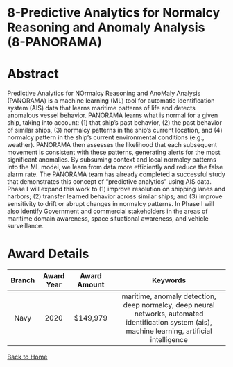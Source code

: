 
8-Predictive Analytics for Normalcy Reasoning and Anomaly Analysis (8-PANORAMA)
===============================================================================

# Abstract


Predictive Analytics for NOrmalcy Reasoning and AnoMaly Analysis (PANORAMA) is a machine learning (ML) tool for automatic identification system (AIS) data that learns maritime patterns of life and detects anomalous vessel behavior. PANORAMA learns what is normal for a given ship, taking into account: (1) that ship’s past behavior, (2) the past behavior of similar ships, (3) normalcy patterns in the ship’s current location, and (4) normalcy pattern in the ship’s current environmental conditions (e.g., weather). PANORAMA then assesses the likelihood that each subsequent movement is consistent with these patterns, generating alerts for the most significant anomalies. By subsuming context and local normalcy patterns into the ML model, we learn from data more efficiently and reduce the false alarm rate. The PANORAMA team has already completed a successful study that demonstrates this concept of “predictive analytics” using AIS data. Phase I will expand this work to (1) improve resolution on shipping lanes and harbors; (2) transfer learned behavior across similar ships; and (3) improve sensitivity to drift or abrupt changes in normalcy patterns. In Phase I will also identify Government and commercial stakeholders in the areas of maritime domain awareness, space situational awareness, and vehicle surveillance.  

# Award Details

|Branch|Award Year|Award Amount|Keywords|
| :---: | :---: | :---: | :---: |
|Navy|2020|$149,979|maritime, anomaly detection, deep normalcy, deep neural networks, automated identification system (ais), machine learning, artificial intelligence|
  
  


[Back to Home](https://github.com/chrischow/dod_sbir_awards/Reports/JH/#2076)